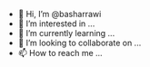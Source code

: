 - 👋 Hi, I’m @basharrawi
- 👀 I’m interested in ...
- 🌱 I’m currently learning ...
- 💞️ I’m looking to collaborate on ...
- 📫 How to reach me ...

<!---
basharrawi/basharrawi is a ✨ special ✨ repository because its `README.md` (this file) appears on your GitHub profile.
You can click the Preview link to take a look at your changes.
--->
